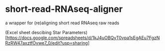 # short-read-RNAseq-aligner
a wrapper for (re)aligning short read RNAseq raw reads

(Excel sheet descibing Star Parameters)[https://docs.google.com/spreadsheets/d/1kJ4uOBQyT0vpa1sEgAEu7FgzNRzRW47axztfOvwe7_0/edit?usp=sharing]
